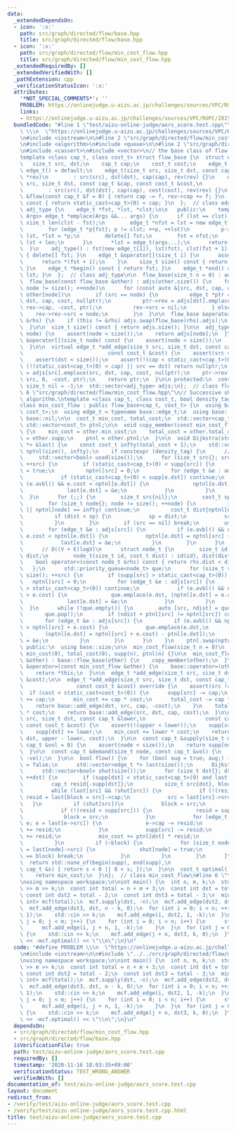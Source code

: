 ```yaml
---
data:
  _extendedDependsOn:
  - icon: ':x:'
    path: src/graph/directed/flow/base.hpp
    title: src/graph/directed/flow/base.hpp
  - icon: ':x:'
    path: src/graph/directed/flow/min_cost_flow.hpp
    title: src/graph/directed/flow/min_cost_flow.hpp
  _extendedRequiredBy: []
  _extendedVerifiedWith: []
  _pathExtension: cpp
  _verificationStatusIcon: ':x:'
  attributes:
    '*NOT_SPECIAL_COMMENTS*': ''
    PROBLEM: https://onlinejudge.u-aizu.ac.jp/challenges/sources/VPC/RUPC/2815?year=2017
    links:
    - https://onlinejudge.u-aizu.ac.jp/challenges/sources/VPC/RUPC/2815?year=2017
  bundledCode: "#line 1 \"test/aizu-online-judge/aors_score.test.cpp\"\n#define PROBLEM\
    \ \\\n  \"https://onlinejudge.u-aizu.ac.jp/challenges/sources/VPC/RUPC/2815?year=2017\"\
    \n#include <iostream>\n\n#line 2 \"src/graph/directed/flow/min_cost_flow.hpp\"\
    \n#include <algorithm>\n#include <queue>\n\n#line 2 \"src/graph/directed/flow/base.hpp\"\
    \n#include <cassert>\n#include <vector>\n// the base class of flow algorithms.\n\
    template <class cap_t, class cost_t> struct flow_base {\n  struct edge_t {\n \
    \   size_t src, dst;\n    cap_t cap;\n    cost_t cost;\n    edge_t *rev;\n   \
    \ edge_t() = default;\n    edge_t(size_t src, size_t dst, const cap_t &cap, edge_t\
    \ *rev)\n        : src(src), dst(dst), cap(cap), rev(rev) {}\n    edge_t(size_t\
    \ src, size_t dst, const cap_t &cap, const cost_t &cost,\n           edge_t *rev)\n\
    \        : src(src), dst(dst), cap(cap), cost(cost), rev(rev) {}\n    const cap_t\
    \ &flow(const cap_t &f = 0) { return cap -= f, rev->cap += f; }\n    bool avbl()\
    \ const { return static_cast<cap_t>(0) < cap; }\n  };  // class edge_t\n\n  class\
    \ adj_type {\n    edge_t *fst, *lst, *clst;\n\n   public:\n    template <class...\
    \ Args> edge_t *emplace(Args &&... args) {\n      if (lst == clst) {\n       \
    \ size_t len(clst - fst);\n        edge_t *nfst = lst = new edge_t[len << 1];\n\
    \        for (edge_t *p{fst}; p != clst; ++p, ++lst)\n          p->rev->rev =\
    \ lst, *lst = *p;\n        delete[] fst;\n        fst = nfst;\n        clst =\
    \ lst + len;\n      }\n      *lst = edge_t(args...);\n      return lst++;\n  \
    \  }\n    adj_type() : fst(new edge_t[1]), lst(fst), clst(fst + 1) {}\n    ~adj_type()\
    \ { delete[] fst; }\n    edge_t &operator[](size_t i) {\n      assert(i < size());\n\
    \      return *(fst + i);\n    }\n    size_t size() const { return lst - fst;\
    \ }\n    edge_t *begin() const { return fst; }\n    edge_t *end() const { return\
    \ lst; }\n  };  // class adj_type\n\n  flow_base(size_t n = 0) : adjs(n) {}\n\n\
    \  flow_base(const flow_base &other) : adjs(other.size()) {\n    for (size_t node{};\
    \ node != size(); ++node)\n      for (const auto &[src, dst, cap, cost, rev] :\
    \ other[node])\n        if (src == node) {\n          edge_t *ptr = adjs[src].emplace(src,\
    \ dst, cap, cost, nullptr);\n          ptr->rev = adjs[dst].emplace(dst, src,\
    \ rev->cap, -cost, ptr);\n          rev->src = nil;\n        } else {\n      \
    \    rev->rev->src = node;\n        }\n  }\n\n  flow_base &operator=(const flow_base\
    \ &rhs) {\n    if (this != &rhs) adjs.swap(flow_base(rhs).adjs);\n    return *this;\n\
    \  }\n\n  size_t size() const { return adjs.size(); }\n\n  adj_type &operator[](size_t\
    \ node) {\n    assert(node < size());\n    return adjs[node];\n  }\n  const adj_type\
    \ &operator[](size_t node) const {\n    assert(node < size());\n    return adjs[node];\n\
    \  }\n\n  virtual edge_t *add_edge(size_t src, size_t dst, const cap_t &cap,\n\
    \                           const cost_t &cost) {\n    assert(src < size());\n\
    \    assert(dst < size());\n    assert(!(cap < static_cast<cap_t>(0)));\n    if\
    \ (!(static_cast<cap_t>(0) < cap) || src == dst) return nullptr;\n    edge_t *ptr\
    \ = adjs[src].emplace(src, dst, cap, cost, nullptr);\n    ptr->rev = adjs[dst].emplace(dst,\
    \ src, 0, -cost, ptr);\n    return ptr;\n  }\n\n protected:\n  constexpr static\
    \ size_t nil = -1;\n  std::vector<adj_type> adjs;\n};  // class flow_base\n#line\
    \ 6 \"src/graph/directed/flow/min_cost_flow.hpp\"\n// Successive shortest paths\
    \ algorithm.\ntemplate <class cap_t, class cost_t, bool density_tag = false>\n\
    class min_cost_flow : public flow_base<cap_t, cost_t> {\n  using base = flow_base<cap_t,\
    \ cost_t>;\n  using edge_t = typename base::edge_t;\n  using base::adjs;\n  using\
    \ base::nil;\n\n  cost_t min_cost, total_cost;\n  std::vector<cap_t> supp;\n \
    \ std::vector<cost_t> ptnl;\n\n  void copy_member(const min_cost_flow &other)\
    \ {\n    min_cost = other.min_cost;\n    total_cost = other.total_cost;\n    supp\
    \ = other.supp;\n    ptnl = other.ptnl;\n  }\n\n  void Dijkstra(std::vector<edge_t\
    \ *> &last) {\n    const cost_t infty(total_cost + 1);\n    std::vector<cost_t>\
    \ nptnl(size(), infty);\n    if constexpr (density_tag) {\n      // O(V^2)\n \
    \     std::vector<bool> used(size());\n      for (size_t src{}; src != size();\
    \ ++src) {\n        if (static_cast<cap_t>(0) < supp[src]) {\n          used[src]\
    \ = true;\n          nptnl[src] = 0;\n          for (edge_t &e : adjs[src]) {\n\
    \            if (static_cast<cap_t>(0) < supp[e.dst]) continue;\n            if\
    \ (e.avbl() && e.cost < nptnl[e.dst]) {\n              nptnl[e.dst] = e.cost;\n\
    \              last[e.dst] = &e;\n            }\n          }\n        }\n    \
    \  }\n      for (;;) {\n        size_t src{nil};\n        cost_t sp{infty};\n\
    \        for (size_t node{}; node != size(); ++node) {\n          if (used[node]\
    \ || nptnl[node] == infty) continue;\n          cost_t dist{nptnl[node] - ptnl[node]};\n\
    \          if (dist < sp) {\n            sp = dist;\n            src = node;\n\
    \          }\n        }\n        if (src == nil) break;\n        used[src] = true;\n\
    \        for (edge_t &e : adjs[src]) {\n          if (e.avbl() && nptnl[src] +\
    \ e.cost < nptnl[e.dst]) {\n            nptnl[e.dst] = nptnl[src] + e.cost;\n\
    \            last[e.dst] = &e;\n          }\n        }\n      }\n    } else {\n\
    \      // O((V + E)logV)\n      struct node_t {\n        size_t id;\n        cost_t\
    \ dist;\n        node_t(size_t id, cost_t dist) : id(id), dist(dist) {}\n    \
    \    bool operator<(const node_t &rhs) const { return rhs.dist < dist; }\n   \
    \   };\n      std::priority_queue<node_t> que;\n      for (size_t src{}; src !=\
    \ size(); ++src) {\n        if (supp[src] > static_cast<cap_t>(0)) {\n       \
    \   nptnl[src] = 0;\n          for (edge_t &e : adjs[src]) {\n            if (supp[e.dst]\
    \ > static_cast<cap_t>(0)) continue;\n            if (e.avbl() && nptnl[e.dst]\
    \ > e.cost) {\n              que.emplace(e.dst, (nptnl[e.dst] = e.cost) - ptnl[e.dst]);\n\
    \              last[e.dst] = &e;\n            }\n          }\n        }\n    \
    \  }\n      while (!que.empty()) {\n        auto [src, ndist] = que.top();\n \
    \       que.pop();\n        if (ndist + ptnl[src] != nptnl[src]) continue;\n \
    \       for (edge_t &e : adjs[src]) {\n          if (e.avbl() && nptnl[e.dst]\
    \ > nptnl[src] + e.cost) {\n            que.emplace(e.dst,\n                 \
    \       (nptnl[e.dst] = nptnl[src] + e.cost) - ptnl[e.dst]);\n            last[e.dst]\
    \ = &e;\n          }\n        }\n      }\n    }\n    ptnl.swap(nptnl);\n  }\n\n\
    \ public:\n  using base::size;\n\n  min_cost_flow(size_t n = 0)\n      : base::flow_base(n),\
    \ min_cost(0), total_cost(0), supp(n), ptnl(n) {}\n\n  min_cost_flow(const min_cost_flow\
    \ &other) : base::flow_base(other) {\n    copy_member(other);\n  }\n\n  min_cost_flow\
    \ &operator=(const min_cost_flow &other) {\n    base::operator=(other);\n    copy_member(other);\n\
    \    return *this;\n  }\n\n  edge_t *add_edge(size_t src, size_t dst, const cost_t\
    \ &cost);\n\n  edge_t *add_edge(size_t src, size_t dst, const cap_t &cap,\n  \
    \                 const cost_t &cost) override {\n    assert(src != dst);\n  \
    \  if (cost < static_cast<cost_t>(0)) {\n      supp[src] -= cap;\n      supp[dst]\
    \ += cap;\n      min_cost += cap * cost;\n      total_cost -= cap * cost;\n  \
    \    return base::add_edge(dst, src, cap, -cost);\n    }\n    total_cost += cap\
    \ * cost;\n    return base::add_edge(src, dst, cap, cost);\n  }\n\n  edge_t *add_edge(size_t\
    \ src, size_t dst, const cap_t &lower,\n                   const cap_t &upper,\
    \ const cost_t &cost) {\n    assert(!(upper < lower));\n    supp[src] -= lower;\n\
    \    supp[dst] += lower;\n    min_cost += lower * cost;\n    return add_edge(src,\
    \ dst, upper - lower, cost);\n  }\n\n  const cap_t &supply(size_t node, const\
    \ cap_t &vol = 0) {\n    assert(node < size());\n    return supp[node] += vol;\n\
    \  }\n\n  const cap_t &demand(size_t node, const cap_t &vol) {\n    return supply(node,\
    \ -vol);\n  }\n\n  bool flow() {\n    for (bool aug = true; aug;) {\n      aug\
    \ = false;\n      std::vector<edge_t *> last(size());\n      Dijkstra(last);\n\
    \      std::vector<bool> shut(size());\n      for (size_t dst{}; dst != size();\
    \ ++dst) {\n        if (supp[dst] < static_cast<cap_t>(0) and last[dst]) {\n \
    \         cap_t resid{-supp[dst]};\n          size_t src{dst}, block{nil};\n \
    \         while (last[src] && !shut[src]) {\n            if (!(resid < last[src]->cap))\
    \ resid = last[block = src]->cap;\n            src = last[src]->src;\n       \
    \   }\n          if (shut[src])\n            block = src;\n          else {\n\
    \            if (!(resid < supp[src])) {\n              resid = supp[src];\n \
    \             block = src;\n            }\n            for (edge_t *e{last[dst]};\
    \ e; e = last[e->src]) {\n              e->cap -= resid;\n              e->rev->cap\
    \ += resid;\n            }\n            supp[src] -= resid;\n            supp[dst]\
    \ += resid;\n            min_cost += ptnl[dst] * resid;\n            aug = true;\n\
    \          }\n          if (~block) {\n            for (size_t node{dst};; node\
    \ = last[node]->src) {\n              shut[node] = true;\n              if (node\
    \ == block) break;\n            }\n          }\n        }\n      }\n    }\n  \
    \  return std::none_of(begin(supp), end(supp),\n                        [](const\
    \ cap_t &s) { return s < 0 || 0 < s; });\n  }\n\n  cost_t optimal() {\n    assert(flow());\n\
    \    return min_cost;\n  }\n};  // class min_cost_flow\n#line 6 \"test/aizu-online-judge/aors_score.test.cpp\"\
    \nusing namespace workspace;\n\nint main() {\n  int n, m, k;\n  std::cin >> n\
    \ >> m >> k;\n  const int total = n + m + 3;\n  const int dst = total - 1;\n \
    \ const int dst2 = total - 2;\n  const int dst3 = total - 3;\n  min_cost_flow<int,\
    \ int> mcf(total);\n  mcf.supply(dst, -n);\n  mcf.add_edge(dst2, dst, n, 0);\n\
    \  mcf.add_edge(dst3, dst, n - k, 0);\n  for (int i = 0; i < n; ++i) {\n    mcf.supply(i,\
    \ 1);\n    std::cin >> k;\n    mcf.add_edge(i, dst2, 1, -k);\n  }\n  for (int\
    \ j = 0; j < m; j++) {\n    for (int i = 0; i < n; i++) {\n      std::cin >> k;\n\
    \      mcf.add_edge(i, j + n, 1, -k);\n    }\n  }\n  for (int j = 0; j < m; j++)\
    \ {\n    std::cin >> k;\n    mcf.add_edge(j + n, dst3, k, 0);\n  }\n  std::cout\
    \ << -mcf.optimal() << \"\\n\";\n}\n"
  code: "#define PROBLEM \\\n  \"https://onlinejudge.u-aizu.ac.jp/challenges/sources/VPC/RUPC/2815?year=2017\"\
    \n#include <iostream>\n\n#include \"../../src/graph/directed/flow/min_cost_flow.hpp\"\
    \nusing namespace workspace;\n\nint main() {\n  int n, m, k;\n  std::cin >> n\
    \ >> m >> k;\n  const int total = n + m + 3;\n  const int dst = total - 1;\n \
    \ const int dst2 = total - 2;\n  const int dst3 = total - 3;\n  min_cost_flow<int,\
    \ int> mcf(total);\n  mcf.supply(dst, -n);\n  mcf.add_edge(dst2, dst, n, 0);\n\
    \  mcf.add_edge(dst3, dst, n - k, 0);\n  for (int i = 0; i < n; ++i) {\n    mcf.supply(i,\
    \ 1);\n    std::cin >> k;\n    mcf.add_edge(i, dst2, 1, -k);\n  }\n  for (int\
    \ j = 0; j < m; j++) {\n    for (int i = 0; i < n; i++) {\n      std::cin >> k;\n\
    \      mcf.add_edge(i, j + n, 1, -k);\n    }\n  }\n  for (int j = 0; j < m; j++)\
    \ {\n    std::cin >> k;\n    mcf.add_edge(j + n, dst3, k, 0);\n  }\n  std::cout\
    \ << -mcf.optimal() << \"\\n\";\n}\n"
  dependsOn:
  - src/graph/directed/flow/min_cost_flow.hpp
  - src/graph/directed/flow/base.hpp
  isVerificationFile: true
  path: test/aizu-online-judge/aors_score.test.cpp
  requiredBy: []
  timestamp: '2020-11-16 18:03:35+09:00'
  verificationStatus: TEST_WRONG_ANSWER
  verifiedWith: []
documentation_of: test/aizu-online-judge/aors_score.test.cpp
layout: document
redirect_from:
- /verify/test/aizu-online-judge/aors_score.test.cpp
- /verify/test/aizu-online-judge/aors_score.test.cpp.html
title: test/aizu-online-judge/aors_score.test.cpp
---
```


